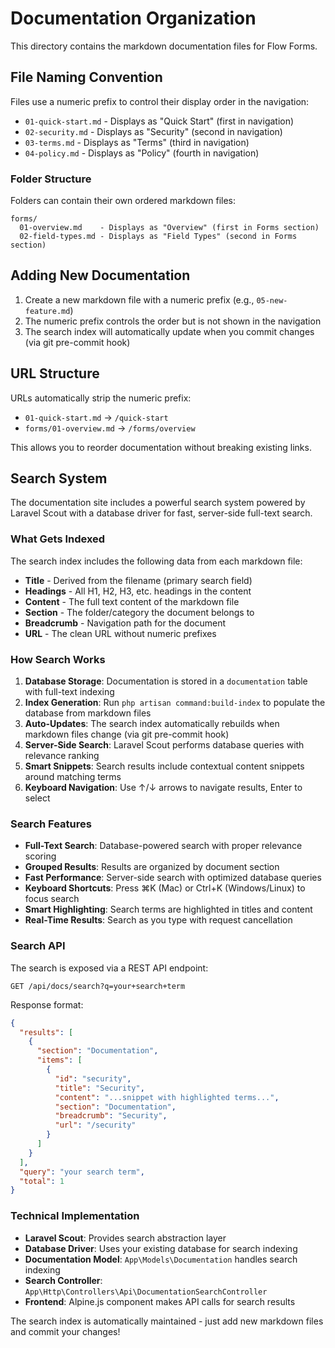 # Documentation Organization

This directory contains the markdown documentation files for Flow Forms.

## File Naming Convention

Files use a numeric prefix to control their display order in the navigation:

- `01-quick-start.md` - Displays as "Quick Start" (first in navigation)
- `02-security.md` - Displays as "Security" (second in navigation)
- `03-terms.md` - Displays as "Terms" (third in navigation)
- `04-policy.md` - Displays as "Policy" (fourth in navigation)

### Folder Structure

Folders can contain their own ordered markdown files:

```
forms/
  01-overview.md    - Displays as "Overview" (first in Forms section)
  02-field-types.md - Displays as "Field Types" (second in Forms section)
```

## Adding New Documentation

1. Create a new markdown file with a numeric prefix (e.g., `05-new-feature.md`)
2. The numeric prefix controls the order but is not shown in the navigation
3. The search index will automatically update when you commit changes (via git pre-commit hook)

## URL Structure

URLs automatically strip the numeric prefix:
- `01-quick-start.md` → `/quick-start`
- `forms/01-overview.md` → `/forms/overview`

This allows you to reorder documentation without breaking existing links.

## Search System

The documentation site includes a powerful search system powered by Laravel Scout with a database driver for fast, server-side full-text search.

### What Gets Indexed

The search index includes the following data from each markdown file:

- **Title** - Derived from the filename (primary search field)
- **Headings** - All H1, H2, H3, etc. headings in the content
- **Content** - The full text content of the markdown file  
- **Section** - The folder/category the document belongs to
- **Breadcrumb** - Navigation path for the document
- **URL** - The clean URL without numeric prefixes

### How Search Works

1. **Database Storage**: Documentation is stored in a `documentation` table with full-text indexing
2. **Index Generation**: Run `php artisan command:build-index` to populate the database from markdown files
3. **Auto-Updates**: The search index automatically rebuilds when markdown files change (via git pre-commit hook)
4. **Server-Side Search**: Laravel Scout performs database queries with relevance ranking
5. **Smart Snippets**: Search results include contextual content snippets around matching terms
6. **Keyboard Navigation**: Use ↑/↓ arrows to navigate results, Enter to select

### Search Features

- **Full-Text Search**: Database-powered search with proper relevance scoring
- **Grouped Results**: Results are organized by document section
- **Fast Performance**: Server-side search with optimized database queries
- **Keyboard Shortcuts**: Press ⌘K (Mac) or Ctrl+K (Windows/Linux) to focus search
- **Smart Highlighting**: Search terms are highlighted in titles and content
- **Real-Time Results**: Search as you type with request cancellation

### Search API

The search is exposed via a REST API endpoint:

```
GET /api/docs/search?q=your+search+term
```

Response format:
```json
{
  "results": [
    {
      "section": "Documentation", 
      "items": [
        {
          "id": "security",
          "title": "Security",
          "content": "...snippet with highlighted terms...",
          "section": "Documentation", 
          "breadcrumb": "Security",
          "url": "/security"
        }
      ]
    }
  ],
  "query": "your search term",
  "total": 1
}
```

### Technical Implementation

- **Laravel Scout**: Provides search abstraction layer
- **Database Driver**: Uses your existing database for search indexing  
- **Documentation Model**: `App\Models\Documentation` handles search indexing
- **Search Controller**: `App\Http\Controllers\Api\DocumentationSearchController`
- **Frontend**: Alpine.js component makes API calls for search results

The search index is automatically maintained - just add new markdown files and commit your changes!